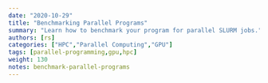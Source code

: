 ```yaml
---
date: "2020-10-29"
title: "Benchmarking Parallel Programs"
summary: "Learn how to benchmark your program for parallel SLURM jobs."
authors: [rs]
categories: ["HPC","Parallel Computing","GPU"]
tags: [parallel-programming,gpu,hpc]
weight: 130
notes: benchmark-parallel-programs
---
```


